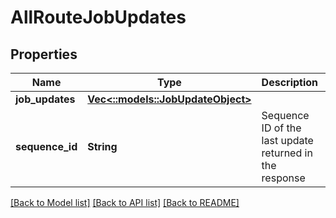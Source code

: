 # AllRouteJobUpdates

## Properties
Name | Type | Description | Notes
------------ | ------------- | ------------- | -------------
**job_updates** | [**Vec<::models::JobUpdateObject>**](jobUpdateObject.md) |  | [optional] 
**sequence_id** | **String** | Sequence ID of the last update returned in the response | [optional] 

[[Back to Model list]](../README.md#documentation-for-models) [[Back to API list]](../README.md#documentation-for-api-endpoints) [[Back to README]](../README.md)


